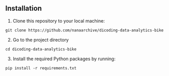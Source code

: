 ## Installation
1. Clone this repository to your local machine:
```
git clone https://github.com/nanaarchive/dicoding-data-analytics-bike
```
2. Go to the project directory
```
cd dicoding-data-analytics-bike
```
3. Install the required Python packages by running:
```
pip install -r requirements.txt
```